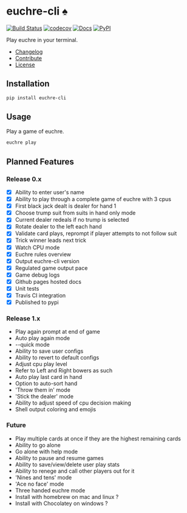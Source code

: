 # euchre-cli :spades:

[![Build Status](https://travis-ci.org/bradleycwojcik/euchre-cli.svg?branch=main)](https://travis-ci.org/bradleycwojcik/euchre-cli)
[![codecov](https://codecov.io/gh/bradleycwojcik/euchre-cli/branch/main/graph/badge.svg)](https://codecov.io/gh/bradleycwojcik/euchre-cli)
[![Docs](https://img.shields.io/website?down_message=down&label=docs&up_message=online&url=https%3A%2F%2Fbradleycwojcik.github.io%2Feuchre-cli%2F)](https://bradleycwojcik.github.io/euchre-cli/)
[![PyPI](https://img.shields.io/pypi/v/euchre-cli)](https://pypi.org/project/euchre-cli/)

Play euchre in your terminal.

* [Changelog](docs/changelog.md)
* [Contribute](./CONTRIBUTING.md)
* [License](./LICENSE)

## Installation

```zsh
pip install euchre-cli
```

## Usage

Play a game of euchre.

```zsh
euchre play
```

## Planned Features

### Release 0.x

* [x] Ability to enter user's name
* [x] Ability to play through a complete game of euchre with 3 cpus
* [x] First black jack dealt is dealer for hand 1
* [x] Choose trump suit from suits in hand only mode
* [x] Current dealer redeals if no trump is selected
* [x] Rotate dealer to the left each hand
* [x] Validate card plays, reprompt if player attempts to not follow suit
* [x] Trick winner leads next trick
* [x] Watch CPU mode
* [x] Euchre rules overview
* [x] Output euchre-cli version
* [x] Regulated game output pace
* [x] Game debug logs
* [x] Github pages hosted docs
* [x] Unit tests
* [x] Travis CI integration
* [x] Published to pypi

### Release 1.x

* Play again prompt at end of game
* Auto play again mode
* --quick mode
* Ability to save user configs
* Ability to revert to default configs
* Adjust cpu play level
* Refer to Left and Right bowers as such
* Auto play last card in hand
* Option to auto-sort hand
* 'Throw them in' mode
* 'Stick the dealer' mode
* Ability to adjust speed of cpu decision making
* Shell output coloring and emojis

### Future

* Play multiple cards at once if they are the highest remaining cards
* Ability to go alone
* Go alone with help mode
* Ability to pause and resume games
* Ability to save/view/delete user play stats
* Ability to renege and call other players out for it
* 'Nines and tens' mode
* 'Ace no face' mode
* Three handed euchre mode
* Install with homebrew on mac and linux ?
* Install with Chocolatey on windows ?

